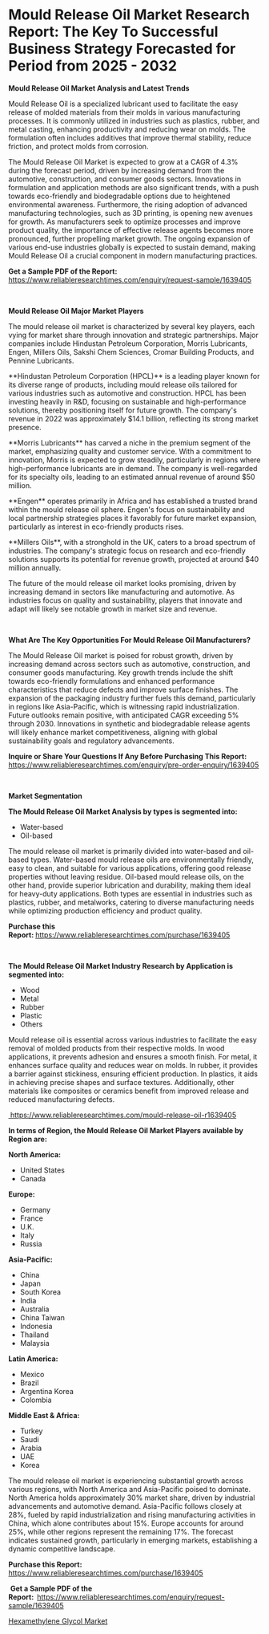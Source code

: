 <p><h1>Mould Release Oil Market Research Report: The Key To Successful Business Strategy Forecasted for Period from 2025 - 2032</h1></p><p><strong>Mould Release Oil Market Analysis and Latest Trends</strong></p>
<p><p>Mould Release Oil is a specialized lubricant used to facilitate the easy release of molded materials from their molds in various manufacturing processes. It is commonly utilized in industries such as plastics, rubber, and metal casting, enhancing productivity and reducing wear on molds. The formulation often includes additives that improve thermal stability, reduce friction, and protect molds from corrosion.</p><p>The Mould Release Oil Market is expected to grow at a CAGR of 4.3% during the forecast period, driven by increasing demand from the automotive, construction, and consumer goods sectors. Innovations in formulation and application methods are also significant trends, with a push towards eco-friendly and biodegradable options due to heightened environmental awareness. Furthermore, the rising adoption of advanced manufacturing technologies, such as 3D printing, is opening new avenues for growth. As manufacturers seek to optimize processes and improve product quality, the importance of effective release agents becomes more pronounced, further propelling market growth. The ongoing expansion of various end-use industries globally is expected to sustain demand, making Mould Release Oil a crucial component in modern manufacturing practices.</p></p>
<p><strong>Get a Sample PDF of the Report:&nbsp;</strong> <a href="https://www.reliableresearchtimes.com/enquiry/request-sample/1639405?utm_campaign=2326&utm_medium=2&utm_source=Github&utm_content=ia&utm_term=02042025&utm_id=mould-release-oil">https://www.reliableresearchtimes.com/enquiry/request-sample/1639405</a></p>
<p>&nbsp;</p>
<p><strong>Mould Release Oil Major Market Players</strong></p>
<p><p>The mould release oil market is characterized by several key players, each vying for market share through innovation and strategic partnerships. Major companies include Hindustan Petroleum Corporation, Morris Lubricants, Engen, Millers Oils, Sakshi Chem Sciences, Cromar Building Products, and Pennine Lubricants.</p><p>**Hindustan Petroleum Corporation (HPCL)** is a leading player known for its diverse range of products, including mould release oils tailored for various industries such as automotive and construction. HPCL has been investing heavily in R&D, focusing on sustainable and high-performance solutions, thereby positioning itself for future growth. The company's revenue in 2022 was approximately $14.1 billion, reflecting its strong market presence.</p><p>**Morris Lubricants** has carved a niche in the premium segment of the market, emphasizing quality and customer service. With a commitment to innovation, Morris is expected to grow steadily, particularly in regions where high-performance lubricants are in demand. The company is well-regarded for its specialty oils, leading to an estimated annual revenue of around $50 million.</p><p>**Engen** operates primarily in Africa and has established a trusted brand within the mould release oil sphere. Engen's focus on sustainability and local partnership strategies places it favorably for future market expansion, particularly as interest in eco-friendly products rises.</p><p>**Millers Oils**, with a stronghold in the UK, caters to a broad spectrum of industries. The company's strategic focus on research and eco-friendly solutions supports its potential for revenue growth, projected at around $40 million annually.</p><p>The future of the mould release oil market looks promising, driven by increasing demand in sectors like manufacturing and automotive. As industries focus on quality and sustainability, players that innovate and adapt will likely see notable growth in market size and revenue.</p></p>
<p>&nbsp;</p>
<p><strong>What Are The Key Opportunities For Mould Release Oil Manufacturers?</strong></p>
<p><p>The Mould Release Oil market is poised for robust growth, driven by increasing demand across sectors such as automotive, construction, and consumer goods manufacturing. Key growth trends include the shift towards eco-friendly formulations and enhanced performance characteristics that reduce defects and improve surface finishes. The expansion of the packaging industry further fuels this demand, particularly in regions like Asia-Pacific, which is witnessing rapid industrialization. Future outlooks remain positive, with anticipated CAGR exceeding 5% through 2030. Innovations in synthetic and biodegradable release agents will likely enhance market competitiveness, aligning with global sustainability goals and regulatory advancements.</p></p>
<p><strong>Inquire or Share Your Questions If Any Before Purchasing This Report:</strong> <a href="https://www.reliableresearchtimes.com/enquiry/pre-order-enquiry/1639405?utm_campaign=2326&utm_medium=2&utm_source=Github&utm_content=ia&utm_term=02042025&utm_id=mould-release-oil">https://www.reliableresearchtimes.com/enquiry/pre-order-enquiry/1639405</a></p>
<p>&nbsp;</p>
<p><strong>Market Segmentation</strong></p>
<p><strong>The Mould Release Oil Market Analysis by types is segmented into:</strong></p>
<p><ul><li>Water-based</li><li>Oil-based</li></ul></p>
<p><p>The mould release oil market is primarily divided into water-based and oil-based types. Water-based mould release oils are environmentally friendly, easy to clean, and suitable for various applications, offering good release properties without leaving residue. Oil-based mould release oils, on the other hand, provide superior lubrication and durability, making them ideal for heavy-duty applications. Both types are essential in industries such as plastics, rubber, and metalworks, catering to diverse manufacturing needs while optimizing production efficiency and product quality.</p></p>
<p><strong>Purchase this Report:&nbsp;</strong><a href="https://www.reliableresearchtimes.com/purchase/1639405?utm_campaign=2326&utm_medium=2&utm_source=Github&utm_content=ia&utm_term=02042025&utm_id=mould-release-oil">https://www.reliableresearchtimes.com/purchase/1639405</a></p>
<p>&nbsp;</p>
<p><strong>The Mould Release Oil Market Industry Research by Application is segmented into:</strong></p>
<p><ul><li>Wood</li><li>Metal</li><li>Rubber</li><li>Plastic</li><li>Others</li></ul></p>
<p><p>Mould release oil is essential across various industries to facilitate the easy removal of molded products from their respective molds. In wood applications, it prevents adhesion and ensures a smooth finish. For metal, it enhances surface quality and reduces wear on molds. In rubber, it provides a barrier against stickiness, ensuring efficient production. In plastics, it aids in achieving precise shapes and surface textures. Additionally, other materials like composites or ceramics benefit from improved release and reduced manufacturing defects.</p></p>
<p><a href="https://www.reliableresearchtimes.com/mould-release-oil-r1639405?utm_campaign=2326&utm_medium=2&utm_source=Github&utm_content=ia&utm_term=02042025&utm_id=mould-release-oil">&nbsp;https://www.reliableresearchtimes.com/mould-release-oil-r1639405</a></p>
<p><strong>In terms of Region, the Mould Release Oil Market Players available by Region are:</strong></p>
<p>
    <p> <strong> North America: </strong>
        <ul>
            <li>United States</li>
            <li>Canada</li>
        </ul>
        </p> 
    <p> <strong> Europe: </strong>
        <ul>
            <li>Germany</li>
            <li>France</li>
            <li>U.K.</li>
            <li>Italy</li>
            <li>Russia</li>
        </ul>
        </p> 
    <p> <strong> Asia-Pacific: </strong>
        <ul>
            <li>China</li>
            <li>Japan</li>
            <li>South Korea</li>
            <li>India</li>
            <li>Australia</li>
            <li>China Taiwan</li>
            <li>Indonesia</li>
            <li>Thailand</li>
            <li>Malaysia</li>
        </ul>
        </p> 
    <p> <strong> Latin America: </strong>
        <ul>
            <li>Mexico</li>
            <li>Brazil</li>
            <li>Argentina Korea</li>
            <li>Colombia</li>
        </ul>
        </p> 
    <p> <strong> Middle East & Africa: </strong>
        <ul>
            <li>Turkey</li>
            <li>Saudi</li>
            <li>Arabia</li>
            <li>UAE</li>
            <li>Korea</li>
        </ul>
    </p>
    </p>
<p><p>The mould release oil market is experiencing substantial growth across various regions, with North America and Asia-Pacific poised to dominate. North America holds approximately 30% market share, driven by industrial advancements and automotive demand. Asia-Pacific follows closely at 28%, fueled by rapid industrialization and rising manufacturing activities in China, which alone contributes about 15%. Europe accounts for around 25%, while other regions represent the remaining 17%. The forecast indicates sustained growth, particularly in emerging markets, establishing a dynamic competitive landscape.</p></p>
<p><strong>Purchase this Report: </strong><a href="https://www.reliableresearchtimes.com/purchase/1639405?utm_campaign=2326&utm_medium=2&utm_source=Github&utm_content=ia&utm_term=02042025&utm_id=mould-release-oil">https://www.reliableresearchtimes.com/purchase/1639405</a></p>
<p>&nbsp;<strong>Get a Sample PDF of the Report:&nbsp;&nbsp;</strong><a href="https://www.reliableresearchtimes.com/enquiry/request-sample/1639405?utm_campaign=2326&utm_medium=2&utm_source=Github&utm_content=ia&utm_term=02042025&utm_id=mould-release-oil">https://www.reliableresearchtimes.com/enquiry/request-sample/1639405</a></p>
<p><strong></strong></p>
<p><p><a href="https://github.com/NargisHussain75/Market-Research-Report-List-2/blob/main/hexamethylene-glycol-market.md?utm_campaign=2326&utm_medium=2&utm_source=Github&utm_content=ia&utm_term=02042025&utm_id=mould-release-oil">Hexamethylene Glycol Market</a></p></p>